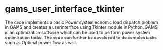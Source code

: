 # gams_user_interface_tkinter
The code implements a basic Power system ecnomic load dispatch problem in GAMS and creates a userinterface using Tkinter module in Python.
GAMS is an optimization software which can be used to perform power system optimization tasks.
The code can further be developed to do complex tasks such as Optimal power flow as well.
